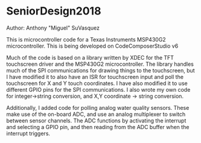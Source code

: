 # SeniorDesign2018

Author: Anthony "Miguel" SuVasquez

This is microcontroller code for a Texas Instruments MSP430G2 microcontroller.
This is being developed on CodeComposerStudio v6

Much of the code is based on a library written by XDEC for the TFT touchscreen driver and the MSP430G2 microcontroller.
The library handles much of the SPI communications for drawing things to the touchscreen, but I have modified it to also have an ISR for touchscreen input and poll the touchscreen for X and Y touch coordinates. I have also modified it to use different GPIO pins for the SPI communications. I also wrote my own code for integer->string conversion, and X,Y coordinate -> string conversion.

Additionally, I added code for polling analog water quality sensors. These make use of the on-board ADC, and use an analog multiplexer to switch between sensor channels. The ADC functions by activating the interrupt and selecting a GPIO pin, and then reading from the ADC buffer when the interrupt triggers.
